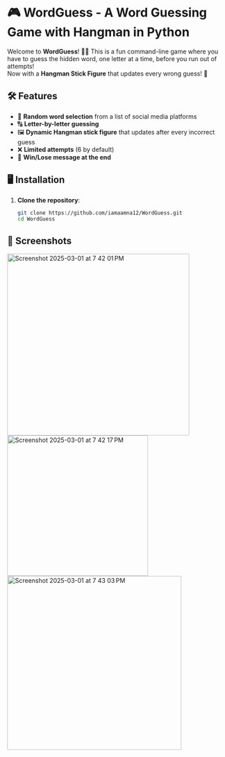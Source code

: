 # 🎮 WordGuess - A Word Guessing Game with Hangman in Python

Welcome to **WordGuess**! 🕵️‍♂️ This is a fun command-line game where you have to guess the hidden word, one letter at a time, before you run out of attempts!  
Now with a **Hangman Stick Figure** that updates every wrong guess! 🚀 

## 🛠️ Features
- 🎲 **Random word selection** from a list of social media platforms  
- 🔠 **Letter-by-letter guessing**  
- 🖼️ **Dynamic Hangman stick figure** that updates after every incorrect guess  
- ❌ **Limited attempts** (6 by default)  
- 🎉 **Win/Lose message at the end**  

## 🖥️ Installation
1. **Clone the repository**:
   ```bash
   git clone https://github.com/iamaamna12/WordGuess.git
   cd WordGuess

## 📸 Screenshots
<img width="419" alt="Screenshot 2025-03-01 at 7 42 01 PM" src="https://github.com/user-attachments/assets/39351e6e-7107-4de7-90f7-e9b0ce9b2a4b" />
<img width="324" alt="Screenshot 2025-03-01 at 7 42 17 PM" src="https://github.com/user-attachments/assets/3352aefb-13ae-42b6-8fc5-dc182d4e90a5" />
<img width="401" alt="Screenshot 2025-03-01 at 7 43 03 PM" src="https://github.com/user-attachments/assets/f6d06be7-a3e8-4965-964f-b7abff5d3199" />


